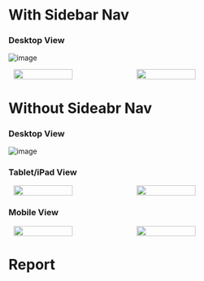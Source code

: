 # With Sidebar Nav
### Desktop View
![image](https://github.com/sawzwe/salesmindai_test/assets/94424420/92d0cf54-3105-4f7d-9b15-e13632b93a58)
<div style="display: flex; justify-content: center; align-items: center; flex-direction: row;">
  <img src="https://github.com/sawzwe/salesmindai_test/assets/94424420/cf8c9b76-5c69-4ae5-a088-74934624ffb7" width="48%" />
  <img src="https://github.com/sawzwe/salesmindai_test/assets/94424420/d9a60912-8f37-4dfd-9396-7b3ffa3ab621" width="48%" /> 
</div>

# Without Sideabr Nav
### Desktop View
![image](https://github.com/sawzwe/salesmindai_test/assets/94424420/53f3dd6e-1031-4201-a2fa-91f861e9dccc)
### Tablet/iPad View
<div style="display: flex; justify-content: center; align-items: center; flex-direction: row;">
  <img src="https://github.com/sawzwe/salesmindai_test/assets/94424420/c1a9f64d-1c44-4e7e-a776-97d59013d0b0" width="48%" />
  <img src="https://github.com/sawzwe/salesmindai_test/assets/94424420/bdcdae4c-b5f9-4e85-bec2-78cc27a56b95" width="48%" /> 
</div>

### Mobile View
<div style="display: flex; justify-content: center; align-items: center; flex-direction: row;">
  <img src="https://github.com/sawzwe/salesmindai_test/assets/94424420/13196e5e-92a9-46fb-9942-4ee268cee558" width="48%" />
  <img src="https://github.com/sawzwe/salesmindai_test/assets/94424420/1ada871a-33b4-4e93-b4da-bec573437f22" width="48%" /> 
</div>

# Report
